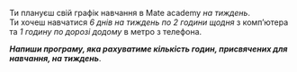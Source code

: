 Ти плануєш свій графік навчання в Mate academy _на тиждень_.  
Ти хочеш навчатися _6 днів на тиждень по 2 години щодня_ з компʼютера та _1 годину по дорозі додому_ в метро з телефона. 

**_Напиши програму, яка рахуватиме кількість годин, присвячених для навчання, на тиждень_**.
